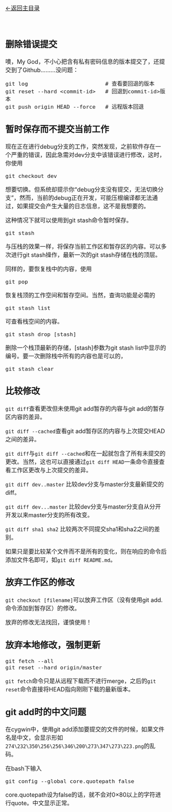 [<font size=4>←返回主目录<font>](../README.md)
</br></br></br>


## 删除错误提交

噢，My God，不小心把含有私有密码信息的版本提交了，还提交到了Github………没问题：

```
git log                        # 查看要回退的版本
git reset --hard <commit-id>   # 回退到commit-id>版本
git push origin HEAD --force   # 远程版本回退
```

## 暂时保存而不提交当前工作

现在正在进行debug分支的工作，突然发现，之前软件存在一个严重的错误，因此急需对dev分支中该错误进行修改，这时，你使用

```
git checkout dev
```

想要切换。但系统却提示你“debug分支没有提交，无法切换分支”，然而，当前的debug正在开发，可能压根编译都无法通过，如果提交会产生大量的日志信息，这不是我想要的。

这种情况下就可以使用到git stash命令暂时保存。

```
git stash 
```

与压栈的效果一样，将保存当前工作区和暂存区的内容。可以多次进行git stash操作，最新一次的git stash存储在栈的顶层。

同样的，要恢复栈中的内容，使用

```
git pop
```

恢复栈顶的工作空间和暂存空间。当然，查询功能是必需的

```
git stash list
```

可查看栈空间的内容。

```
git stash drop [stash]
```

删除一个栈顶最新的存储，[stash]参数为git stash list中显示的编号。要一次删除栈中所有的内容也是可以的，

```
git stash clear
```

## 比较修改

`git diff`查看更改但未使用git add暂存的内容与git add的暂存区内容的差异。

`git diff --cached`查看git add暂存区的内容与上次提交HEAD之间的差异。

`git diff`与`git diff --cached`和在一起就包含了所有未提交的更改。当然，这也可以直接通过`git diff HEAD`一条命令直接查看工作区更改与上次提交的差异。

`git diff dev..master` 比较dev分支与master分支最新提交的diff。

`git diff dev...master` 比较dev分支与master分支自从分开开发以来master分支的所有改变。

`git diff sha1 sha2` 比较两次不同提交sha1和sha2之间的差别。

如果只是要比较某个文件而不是所有的变化，则在响应的命令后添加文件名即可，如`git diff README.md`。


## 放弃工作区的修改

`git checkout [filename]`可以放弃工作区（没有使用git add.命令添加到暂存区）的修改。

放弃的修改无法找回，谨慎使用！

## 放弃本地修改，强制更新

```
git fetch --all
git reset --hard origin/master
```

`git fetch`命令只是从远程下载而不进行merge，之后的`git reset`命令直接将HEAD指向刚刚下载的最新版本。

## git add时的中文问题

在cygwin中，使用git add添加要提交的文件的时候，如果文件名是中文，会显示形如`274\232\350\256\256\346\200\273\347\273\223.png`的乱码。

在bash下输入

```
git config --global core.quotepath false
```

core.quotepath设为false的话，就不会对0×80以上的字符进行quote。中文显示正常。









